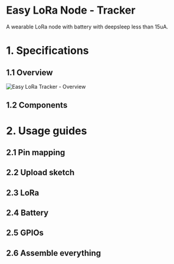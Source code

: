 # Easy LoRa Node - Tracker
A wearable LoRa node with battery with deepsleep less than 15uA.

# 1. Specifications
## 1.1 Overview
![Easy LoRa Tracker - Overview](https://user-images.githubusercontent.com/29994971/104403543-516f5d00-558b-11eb-9928-45658bd5ce4e.jpg)

## 1.2 Components

# 2. Usage guides
## 2.1 Pin mapping

## 2.2 Upload sketch

## 2.3 LoRa

## 2.4 Battery

## 2.5 GPIOs

## 2.6 Assemble everything
